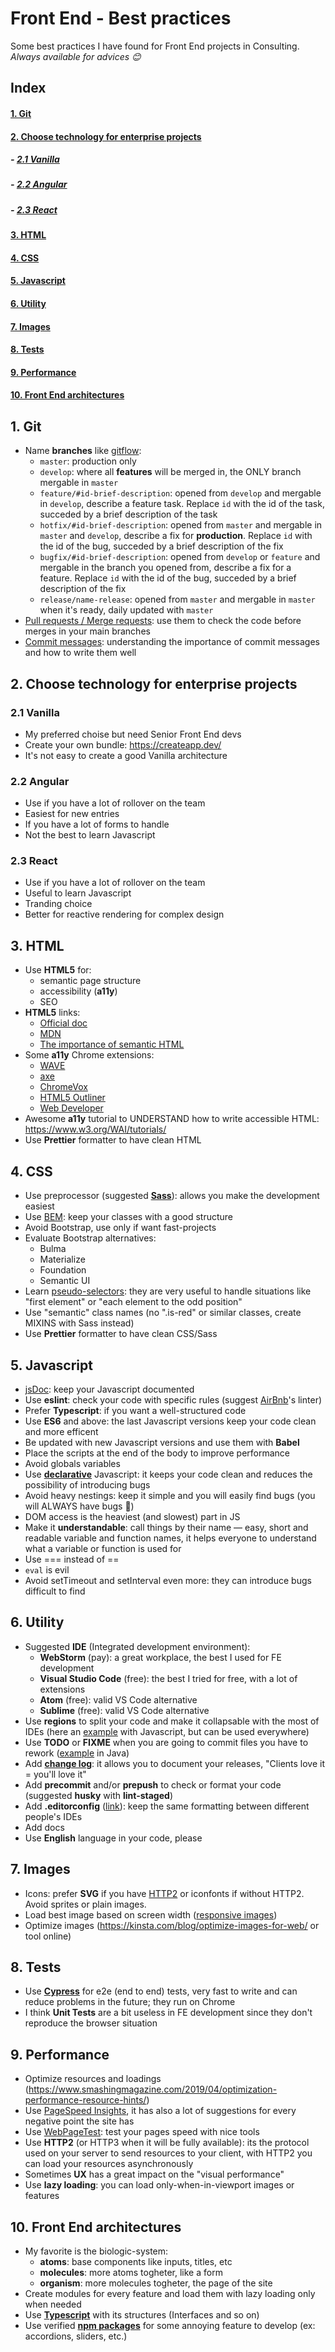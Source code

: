 # Front End - Best practices
Some best practices I have found for Front End projects in Consulting.<br>
*Always available for advices 😊*

## Index
#### [1. Git](#git)
#### [2. Choose technology for enterprise projects](#choose-technology-for-enterprise-projects)
##### - [2.1 Vanilla](#vanilla)
##### - [2.2 Angular](#angular)
##### - [2.3 React](#react)
#### [3. HTML](#html)
#### [4. CSS](#css)
#### [5. Javascript](#javascript)
#### [6. Utility](#utility)
#### [7. Images](#images)
#### [8. Tests](#tests)
#### [9. Performance](#performance)
#### [10. Front End architectures](#front-end)

## <a name="git"></a>1. Git
- Name **branches** like [gitflow](https://nvie.com/posts/a-successful-git-branching-model/):
  - ```master```: production only
  - ```develop```: where all **features** will be merged in, the ONLY branch mergable in ```master```
  - ```feature/#id-brief-description```: opened from ```develop``` and mergable in ```develop```, describe a feature task. Replace ```id``` with the id of the task, succeded by a brief description of the task
  - ```hotfix/#id-brief-description```: opened from ```master``` and mergable in ```master``` and ```develop```, describe a fix for **production**. Replace ```id``` with the id of the bug, succeded by a brief description of the fix
  - ```bugfix/#id-brief-description```: opened from ```develop``` or ```feature``` and mergable in the branch you opened from, describe a fix for a feature. Replace ```id``` with the id of the bug, succeded by a brief description of the fix
  - ```release/name-release```: opened from ```master``` and mergable in ```master``` when it's ready, daily updated with ```master```
- [Pull requests / Merge requests](https://www.atlassian.com/git/tutorials/making-a-pull-request): use them to check the code before merges in your main branches
- [Commit messages](https://github.com/RomuloOliveira/commit-messages-guide/blob/master/README.md): understanding the importance of commit messages and how to write them well

## <a name="choose-technology-for-enterprise-projects"></a>2. Choose technology for enterprise projects
### <a name="vanilla"></a>2.1 Vanilla
- My preferred choise but need Senior Front End devs
- Create your own bundle: https://createapp.dev/
- It's not easy to create a good Vanilla architecture
### <a name="angular"></a>2.2 Angular
- Use if you have a lot of rollover on the team
- Easiest for new entries
- If you have a lot of forms to handle
- Not the best to learn Javascript
### <a name="react"></a>2.3 React
- Use if you have a lot of rollover on the team
- Useful to learn Javascript
- Tranding choice
- Better for reactive rendering for complex design

## <a name="html"></a>3. HTML
- Use **HTML5** for:
  - semantic page structure
  - accessibility (**a11y**)
  - SEO
- **HTML5** links:
  - [Official doc](https://html.spec.whatwg.org/multipage/)
  - [MDN](https://developer.mozilla.org/en-US/docs/Web/Guide/HTML/HTML5)
  - [The importance of semantic HTML](https://medium.com/adalab/the-importance-of-semantic-html-78e74fb75ff0)
- Some **a11y** Chrome extensions:
  - [WAVE](https://chrome.google.com/webstore/detail/wave-evaluation-tool/jbbplnpkjmmeebjpijfedlgcdilocofh)
  - [axe](https://chrome.google.com/webstore/detail/axe-web-accessibility-tes/lhdoppojpmngadmnindnejefpokejbdd)
  - [ChromeVox](https://chrome.google.com/webstore/detail/chromevox-classic-extensi/kgejglhpjiefppelpmljglcjbhoiplfn)
  - [HTML5 Outliner](https://chrome.google.com/webstore/detail/html5-outliner/afoibpobokebhgfnknfndkgemglggomo)
  - [Web Developer](https://chrome.google.com/webstore/detail/web-developer/bfbameneiokkgbdmiekhjnmfkcnldhhm)
- Awesome **a11y** tutorial to UNDERSTAND how to write accessible HTML: https://www.w3.org/WAI/tutorials/
- Use **Prettier** formatter to have clean HTML

## <a name="css"></a>4. CSS
- Use preprocessor (suggested [**Sass**](https://sass-lang.com/)): allows you make the development easiest
- Use [BEM](http://getbem.com/): keep your classes with a good structure
- Avoid Bootstrap, use only if want fast-projects
- Evaluate Bootstrap alternatives:
  - Bulma
  - Materialize
  - Foundation
  - Semantic UI
- Learn [pseudo-selectors](https://hackernoon.com/understanding-pseudo-class-selectors-mg443t89): they are very useful to handle situations like "first element" or "each element to the odd position"
- Use "semantic" class names (no ".is-red" or similar classes, create MIXINS with Sass instead)
- Use **Prettier** formatter to have clean CSS/Sass


## <a name="javascript"></a>5. Javascript
- [jsDoc](https://jsdoc.app/): keep your Javascript documented
- Use **eslint**: check your code with specific rules (suggest [AirBnb](https://www.npmjs.com/package/eslint-config-airbnb)'s linter)
- Prefer **Typescript**<a name="typescript"></a>: if you want a well-structured code
- Use **ES6** and above: the last Javascript versions keep your code clean and more efficent
- Be updated with new Javascript versions and use them with **Babel**
- Place the scripts at the end of the body to improve performance
- Avoid globals variables
- Use [**declarative**](https://codeburst.io/imperative-vs-declarative-javascript-8b5e45a602dd) Javascript: it keeps your code  clean and reduces the possibility of introducing bugs
- Avoid heavy nestings: keep it simple and you will easily find bugs (you will ALWAYS have bugs 🙂)
- DOM access is the heaviest (and slowest) part in JS
- Make it **understandable**: call things by their name — easy, short and readable variable and function names, it helps  everyone to understand what a variable or function is used for
- Use === instead of ==
- ```eval``` is evil
- Avoid setTimeout and setInterval even more: they can introduce bugs difficult to find


## <a name="utility"></a>6. Utility
- Suggested **IDE** (Integrated development environment):
  - **WebStorm** (pay): a great workplace, the best I used for FE development
  - **Visual Studio Code** (free): the best I tried for free, with a lot of extensions
  - **Atom** (free): valid VS Code alternative
  - **Sublime** (free): valid VS Code alternative
- Use **regions** to split your code and make it collapsable with the most of IDEs (here an [example](http://vswebessentials.com/features/javascript#regions) with Javascript, but can be used everywhere)
- Use **TODO** or **FIXME** when you are going to commit files you have to rework ([example](https://help.semmle.com/wiki/pages/viewpage.action?pageId=29393692) in Java)
- Add [**change log**](https://desmart.com/blog/how-to-generate-your-project-s-changelog-from-commit-messages): it allows you to document your releases, "Clients love it = you'll love it"
- Add **precommit** and/or **prepush** to check or format your code (suggested **husky** with **lint-staged**)
- Add **.editorconfig** ([link](https://editorconfig.org/)): keep the same formatting between different people's IDEs
- Add docs
- Use **English** language in your code, please

## <a name="images"></a>7. Images
- Icons: prefer **SVG** if you have [HTTP2](#http2) or iconfonts if without HTTP2. Avoid sprites or plain images.
- Load best image based on screen width ([responsive images](https://developer.mozilla.org/en-US/docs/Learn/HTML/Multimedia_and_embedding/Responsive_images))
- Optimize images (https://kinsta.com/blog/optimize-images-for-web/ or tool online)

## <a name="tests"></a>8. Tests
- Use [**Cypress**](https://www.cypress.io/) for e2e (end to end) tests, very fast to write and can reduce problems in the future; they run on Chrome
- I think **Unit Tests** are a bit useless in FE development since they don't reproduce the browser situation

## <a name="performance"></a>9. Performance
- Optimize resources and loadings (https://www.smashingmagazine.com/2019/04/optimization-performance-resource-hints/)
- Use [PageSpeed Insights](https://developers.google.com/speed/pagespeed/insights/), it has also a lot of suggestions for every negative point the site has
- Use [WebPageTest](https://www.webpagetest.org/): test your pages speed with nice tools
- Use <a name="http2"></a>**HTTP2** (or HTTP3 when it will be fully available): its the protocol used on your server to send resources to your client, with HTTP2 you can load your resources asynchronously
- Sometimes **UX** has a great impact on the "visual performance"
- Use **lazy loading**: you can load only-when-in-viewport images or features

## <a name="front-end"></a>10. Front End architectures
- My favorite is the biologic-system:
  - **atoms**: base components like inputs, titles, etc
  - **molecules**: more atoms togheter, like a form
  - **organism**: more molecules togheter, the page of the site
- Create modules for every feature and load them with lazy loading only when needed
- Use [**Typescript**](#typescript) with its structures (Interfaces and so on)
- Use verified [**npm packages**](https://www.npmjs.com/) for some annoying feature to develop (ex: accordions, sliders, etc.)
